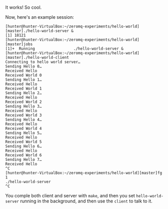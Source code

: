 It works!  So cool.

Now, here's an example session:

```
[hunter@hunter-VirtualBox:~/zeromq-experiments/hello-world][master]./hello-world-server &
[1] 18121
[hunter@hunter-VirtualBox:~/zeromq-experiments/hello-world][master]jobs
[1]+  Running                 ./hello-world-server &
[hunter@hunter-VirtualBox:~/zeromq-experiments/hello-world][master]./hello-world-client
Connecting to hello world server…
Sending Hello 0…
Received Hello
Received World 0
Sending Hello 1…
Received Hello
Received World 1
Sending Hello 2…
Received Hello
Received World 2
Sending Hello 3…
Received Hello
Received World 3
Sending Hello 4…
Received Hello
Received World 4
Sending Hello 5…
Received Hello
Received World 5
Sending Hello 6…
Received Hello
Received World 6
Sending Hello 7…
Received Hello
^C
[hunter@hunter-VirtualBox:~/zeromq-experiments/hello-world][master]fg 1
./hello-world-server
^C
```

You comple both client and server with `make`, and then you set
`hello-world-server` running in the background, and then use the `client` to
talk to it.
